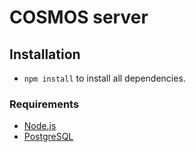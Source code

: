 # COSMOS server

## Installation

- `npm install` to install all dependencies.
### Requirements

- [Node.js](https://nodejs.org/en/)
- [PostgreSQL](https://www.postgresql.org/)
